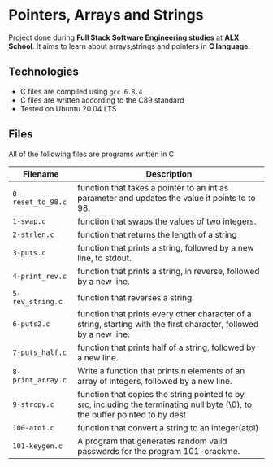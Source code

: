 # Pointers, Arrays and Strings

Project done during **Full Stack Software Engineering studies** at **ALX School**. It aims to learn about arrays,strings and pointers in **C language**.

## Technologies
* C files are compiled using `gcc 6.8.4`
* C files are written according to the C89 standard
* Tested on Ubuntu 20.04 LTS

## Files
All of the following files are programs written in C:

| Filename | Description |
| -------- | ----------- |
| `0-reset_to_98.c` | function that takes a pointer to an int as parameter and updates the value it points to to 98. |
| `1-swap.c`|function that swaps the values of two integers.|
| `2-strlen.c` |function that returns the length of a string |
| `3-puts.c` | function that prints a string, followed by a new line, to stdout. |
| `4-print_rev.c` | function that prints a string, in reverse, followed by a new line.|
| `5-rev_string.c` |function that reverses a string. |
| `6-puts2.c` |  function that prints every other character of a string, starting with the first character, followed by a new line. |
| `7-puts_half.c` | function that prints half of a string, followed by a new line. |
| `8-print_array.c` | Write a function that prints n elements of an array of integers, followed by a new line.|
| `9-strcpy.c` | function that copies the string pointed to by src, including the terminating null byte (\0), to the buffer pointed to by dest|
| `100-atoi.c` |  function that convert a string to an integer(atoi) |
| `101-keygen.c` | A program that generates random valid passwords for the program 101-crackme. |
